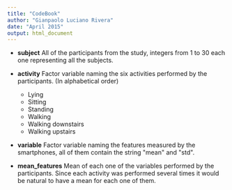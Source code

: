```yaml
---
title: "CodeBook"
author: "Gianpaolo Luciano Rivera"
date: "April 2015"
output: html_document
---
```


* **subject**
    All of the participants from the study, integers from 1 to 30 each one representing all the subjects.

* **activity**
    Factor variable naming the six activities performed by the participants. (In alphabetical order)
    + Lying
    + Sitting
    + Standing
    + Walking
    + Walking downstairs
    + Walking upstairs

* **variable**
    Factor variable naming the features measured by the smartphones, all of them contain the string "mean" and "std".

* **mean_features**
    Mean of each one of the variables performed by the participants. Since each activity was performed several times it would be natural to have a mean  for each one of them.
